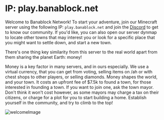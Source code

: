 # **IP: play.banablock.net**

Welcome to Banablock Network! To start your adventure, join our Minecraft server using the following IP: `play.banablock.net` and join the [Discord](https://discord.banablock.net) to get to know our community. If you'd like, you can also open our server dynmap to locate other towns that may interest you or look for a specific place that you might want to settle down, and start a new town.

There's one thing key similarity from this server to the real world apart from them sharing the planet Earth: money!

Money is a key factor in many servers, and in ours especially. We use a virtual currency, that you can get from voting, selling items on /ah or with chest shops to other players, or selling diamonds. Money shapes the world, and your town. It costs an upfront fee of $7.5k to found a town, for those interested in founding a town. If you want to join one, ask the town mayor. Don't think it won't cost however, as some mayors may charge a tax on their citizens, or charge for a plot for you to start building a home. Establish yourself in the community, and try to climb to the top!

![welcomeImage](/images/welcomeImage.png)
